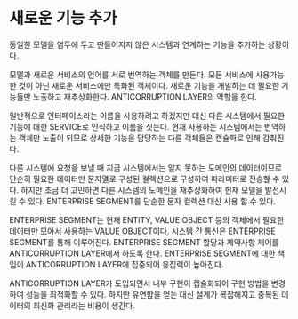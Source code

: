 # 새로운 기능 추가

동일한 모델을 염두에 두고 만들어지지 않은 시스템과 연계하는 기능을 추가하는 상황이다.

모델과 새로운 서비스의 언어를 서로 번역하는 객체를 만든다. 모든 서비스에 사용가능 한 것이 아닌 새로운 서비스에만 특화된 객체이다. 새로운 기능을 개발하는 데 필요한 기능들만 노출하고 재추상화한다. ANTICORRUPTION LAYER의 역할을 한다.

일반적으로 인터페이스라는 이름을 사용하려고 하겠지만 대신 다른 시스템에서 필요한 기능에 대한 SERVICE로 인식하고 이름을 짓는다. 현재 사용하는 시스템에서는 번역하는 객체만 노출이 되므로 상세한 기능을 담당하는 다른 객체들은 캡슐화로 인해 감춰진다.

다른 시스템에 요청을 보낼 때 지금 시스템에서는 알지 못하는 도메인의 데이터이므로 단순히 필요한 데이터만 문자열로 구성된 컬렉션으로 구성하여 파라미터로 전송할 수 있다. 하지만 조금 더 고민하면 다른 시스템의 도메인을 재추상화하여 현재 모델을 발전시킬 수 있다. ENTERPRISE SEGMENT를 단순한 문자 컬렉션 대신 사용 할 수 있다.

ENTERPRISE SEGMENT는 현재 ENTITY, VALUE OBJECT 등의 객체에서 필요한 데이터만 모아서 사용하는 VALUE OBJECT이다. 시스템 간 통신은 ENTERPRISE SEGMENT를 통해 이루어진다. ENTERPRISE SEGMENT 할당과 제약사항 제어를 ANTICORRUPTION LAYER에서 하도록 한다. ENTERPRISE SEGMENT에 대한 책임이 ANTICORRUPTION LAYER에 집중되어 응집력이 높아진다.

ANTICORRUPTION LAYER가 도입되면서 내부 구현이 캡슐화되어 구현 방법을 변경하여 성능을 최적화할 수 있다. 하지만 유연함을 얻는 대신 설계가 복잡해지고 중복된 데이터의 최신화 관리라는 비용이 생긴다.

